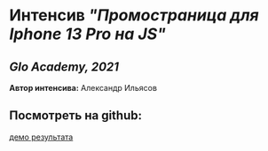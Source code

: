 # Интенсив _"Промостраница для Iphone 13 Pro на JS"_
## _Glo Academy, 2021_

**Автор интенсива:** Александр Ильясов

## Посмотреть на github:

[демо результата](https://slesareva-gala.github.io/iPhone13Intensive/)
